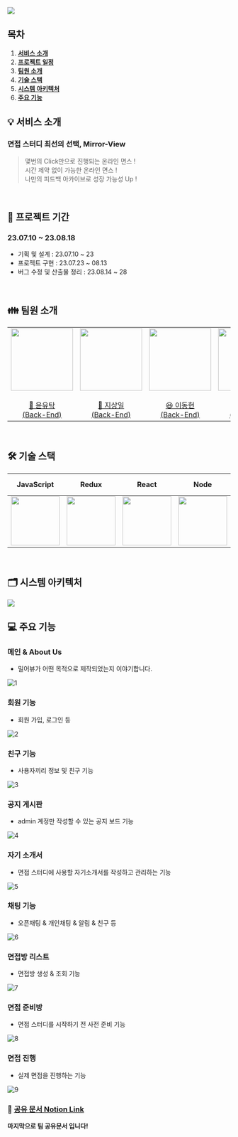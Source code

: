 ![](frontend/public/mirlogo.png)

## 목차
1. [**서비스 소개**](#1)
2. [**프로젝트 일정**](#2)
3. [**팀원 소개**](#3)
4. [**기술 스택**](#4)
5. [**시스템 아키텍처**](#5)
6. [**주요 기능**](#6)

<div id="1"></div>

## 💡 서비스 소개

### 면접 스터디 최선의 선택, Mirror-View

> 몇번의 Click만으로 진행되는 온라인 면스 ! <br/>
> 시간 제약 없이 가능한 온라인 면스 !<br/>
> 나만의 피드백 아카이브로 성장 가능성 Up !

<br />

<div id="2"></div>

## 📆 프로젝트 기간

### 23.07.10 ~ 23.08.18

- 기획 및 설계 : 23.07.10 ~ 23
- 프로젝트 구현 : 23.07.23 ~ 08.13
- 버그 수정 및 산출물 정리 : 23.08.14 ~ 28

<br/>

<div id="3"></div>

## 👪 팀원 소개

<table>
    <tr>
        <td height="140px" align="center"> <a href="https://github.com/yoon-yoo-tak">
            <img src="https://avatars.githubusercontent.com/yoon-yoo-tak" width="140px" /> <br><br> 👑 윤유탁 <br>(Back-End) </a> <br></td>
        <td height="140px" align="center"> <a href="https://github.com/sangilji">
            <img src="https://avatars.githubusercontent.com/sangilji" width="140px" /> <br><br> 🙂 지상일 <br>(Back-End) </a> <br></td>
        <td height="140px" align="center"> <a href="https://github.com/eastsage">
            <img src="https://avatars.githubusercontent.com/eastsage" width="140px" /> <br><br> 😆 이동현 <br>(Back-End) </a> <br></td>
        <td height="140px" align="center"> <a href="https://github.com/chakunyoung">
            <img src="https://avatars.githubusercontent.com/chakunyoung" width="140px" /> <br><br> 😁 차건영 <br>(Back-End) </a> <br></td>
        <td height="140px" align="center"> <a href="https://github.com/hyeii">
            <img src="https://avatars.githubusercontent.com/hyeii" width="140px" /> <br><br> 🙄 윤혜민 <br>(Front-End) </a> <br></td>
        <td height="140px" align="center"> <a href="https://github.com/JungWonsik">
            <img src="https://avatars.githubusercontent.com/JungWonsik" width="140px" /> <br><br> 😶 정원식 <br>(Front-End) </a> <br></td>
    </tr>
</table>

<br>

<div id="4"></div>

## 🛠️ 기술 스택

| JavaScript |            Redux            |  React   |  Node   |           Spring Boot            |           Spring  Security           |         Jenkins         | Docker  |                 Redis                 |     Spring  Data Jpa      |           NginX            |            MySQL            |             EC2             |                 Web RTC                  |
| :--------: |:---------------------------:| :------: | :-----: |:--------------------------------:|:------------------------------------:|:-----------------------:|:-------:|:-------------------------------------:|:-------------------------:|:--------------------------:|:---------------------------:|:---------------------------:|:----------------------------------------:|
| <img src="img/js.png" width="110">   | <img src="img/redux.png" width="110"> |<img src="img/react.png" width="110">|<img src="img/node.png" width="110">|<img src="img/springboot.png" width="110">|<img src="img/security.png" width="110">|<img src="img/jenkins.png" width="110">|<img src="img/docker.png" width="110">|<img src="img/redis.png" width="110">|<img src="img/jpa.png" width="110">|<img src="img/nginx.png" width="110">|<img src="img/mysql.png" width="110">|<img src="img/ec2.png" width="110">| <img src="img/openvidu.png" width="110"> |


<br />

<div id="5"></div>

## 🗂️ 시스템 아키텍처

<img src="img/architecture.png">

<br />

<div id="6"></div>

## 💻 주요 기능

### 메인 & About Us
- 밀어뷰가 어떤 목적으로 제작되었는지 이야기합니다.

![1](img/gif/main.gif)

### 회원 기능
- 회원 가입, 로그인 등

![2](img/gif/login.gif)

### 친구 기능
- 사용자끼리 정보 및 친구 기능

![3](img/gif/friend.gif)

### 공지 게시판
- admin 계정만 작성할 수 있는 공지 보드 기능

![4](img/gif/notice.gif)

### 자기 소개서
- 면접 스터디에 사용할 자기소개서를 작성하고 관리하는 기능

![5](img/gif/introduce.gif)

### 채팅 기능
- 오픈채팅 & 개인채팅 & 알림 & 친구 등

![6](img/gif/openchat.gif)

### 면접방 리스트
- 면접방 생성 & 조회 기능

![7](img/gif/roomin.gif)

### 면접 준비방
- 면접 스터디를 시작하기 전 사전 준비 기능

![8](img/gif/ready.gif)

### 면접 진행
- 실제 면접을 진행하는 기능

![9](img/gif/interview.gif)


### 🚀 [공유 문서 Notion Link](https://elated-tortoise-2aa.notion.site/7487d4f8729d48aa9fffc8e1114378ab?v=58376fb817294207bbf22ad896f56f34&pvs=4)
**마지막으로 팀 공유문서 입니다!**

<br>
